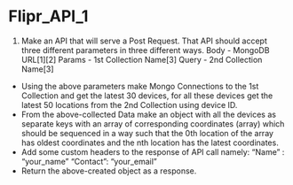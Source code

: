 # Flipr_API_1

1. Make an API that will serve a Post Request. That API should accept three different
parameters in three different ways.
Body - MongoDB URL[1][2]
Params - 1st Collection Name[3]
Query - 2nd Collection Name[3]
* Using the above parameters make Mongo Connections to the 1st Collection and get
the latest 30 devices, for all these devices get the latest 50 locations from the 2nd
Collection using device ID.
* From the above-collected Data make an object with all the devices as separate keys
with an array of corresponding coordinates (array) which should be sequenced in a
way such that the 0th location of the array has oldest coordinates and the nth
location has the latest coordinates.
* Add some custom headers to the response of API call namely:
“Name” : “your_name”
“Contact”: “your_email”
* Return the above-created object as a response.
